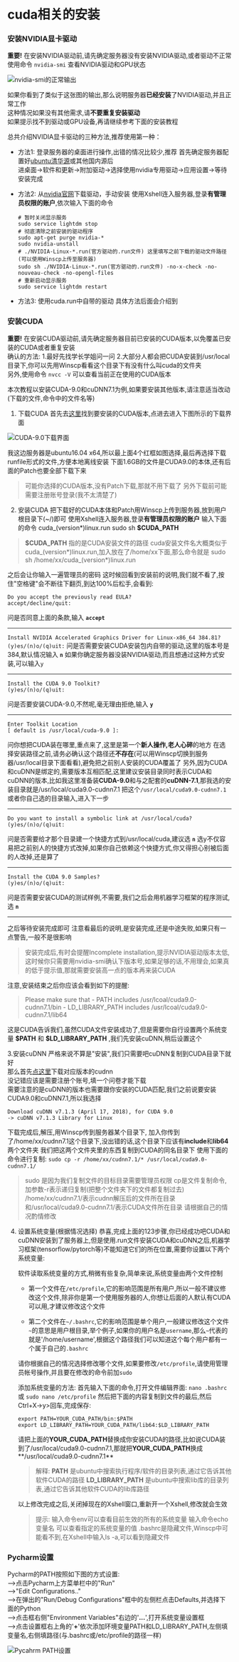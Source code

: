 # cuda相关的安装

### 安装NVIDIA显卡驱动
**重要!** 在安装NVIDIA驱动前,请先确定服务器没有安装NVIDIA驱动,或者驱动不正常
使用命令
`nvidia-smi`
查看NVIDIA驱动和GPU状态

![nvidia-smi的正常输出](../../img/part2/nvidia-smi.png)  

如果你看到了类似于这张图的输出,那么说明服务器**已经安装**了NVIDIA驱动,并且正常工作  
这种情况如果没有其他需求,请**不要重复安装驱动**  
如果提示找不到驱动或GPU设备,再请继续参考下面的安装教程

总共介绍NVIDIA显卡驱动的三种方法,推荐使用第一种：
- 方法1:
  登录服务器的桌面进行操作,出错的情况比较少,推荐
  首先确定服务器配置好[ubuntu清华源](https://mirrors.tuna.tsinghua.edu.cn/help/ubuntu/)或其他国内源后  
  进桌面->软件和更新->附加驱动->选择使用nvidia专用驱动->应用设置->等待安装完成

- 方法2:
    从[nvidia官网](https://www.nvidia.cn/Download/index.aspx?lang=cn)下载驱动，手动安装
    使用Xshell连入服务器,登录**有管理员权限的账户**,依次输入下面的命令
    ```
    # 暂时关闭显示服务
    sudo service lightdm stop  
    # 彻底清除之前安装的驱动程序
    sudo apt-get purge nvidia-*
    sudo nvidia-unstall
    # ./NVIDIA-Linux-*.run(官方驱动的.run文件) 这里填写之前下载的驱动文件路径(可以使用Winscp上传至服务器)
    sudo sh ./NVIDIA-Linux-*.run(官方驱动的.run文件) -no-x-check -no-nouveau-check -no-opengl-files  
    # 重新启动显示服务
    sudo service lightdm restart
    ```
- 方法3:
   使用cuda.run中自带的驱动
   具体方法后面会介绍到

### 安装CUDA
**重要!** 在安装CUDA驱动前,请先确定服务器目前已安装的CUDA版本,以免覆盖已安装的CUDA或者重复安装  
确认的方法:
1.最好先找学长学姐问一问
2.大部分人都会把CUDA安装到/usr/local目录下,你可以先用Winscp看看这个目录下有没有什么叫cuda的文件夹  
另外,使用命令
`nvcc -V`
可以查看当前正在使用的CUDA版本



本次教程以安装CUDA-9.0和cuDNN7.1为例,如果要安装其他版本,请注意适当改动(下载的文件,命令中的文件名等)

1. 下载CUDA
首先去[这里](https://developer.nvidia.com/cuda-toolkit-archive)找到要安装的CUDA版本,点进去进入下图所示的下载界面

![CUDA-9.0下载界面](../../img/part2/cuda-downloadpage.png)

我这边服务器是ubuntu16.04 x64,所以最上面4个红框如图选择,最后再选择下载runfile形式的文件,方便本地离线安装
下面1.6GB的文件是CUDA9.0的本体,还有后面的Patch也要全部下载下来  
>可能你选择的CUDA版本,没有Patch下载,那就不用下载了
另外下载前可能需要注册账号登录(我不太清楚了)


2. 安装CUDA
  把下载好的CUDA本体和Patch用Winscp上传到服务器,放到用户根目录下(~/)即可
  使用Xshell连入服务器,登录**有管理员权限的账户**
  输入下面的命令
  cuda_(version*)linux.run
  sudo sh **$CUDA_PATH**
  >  **$CUDA_PATH** 指的是CUDA安装文件的路径
  cuda安装文件名大概类似于cuda_(version*)linux.run,加入放在了/home/xx下面,那么命令就是
  sudo sh /home/xx/cuda_(version*)linux.run

  之后会让你输入一遍管理员的密码
  这时候回看到安装前的说明,我们就不看了,按住"空格键"会不断往下翻页,到达100%后松手,会看到:
  ```
  Do you accept the previously read EULA?  
  accept/decline/quit:
  ```
  问是否同意上面的条款,输入 **`accept`**

  ---
  ``
  Install NVIDIA Accelerated Graphics Driver for Linux-x86_64 384.81?
  (y)es/(n)o/(q)uit:
  ``
  问是否需要安装CUDA安装包内自带的驱动,这里的版本号是384,默认情况输入 **`n`**
  如果你确定服务器没装NVIDIA驱动,而且想通过这种方式安装,可以输入`y`  

  ---
  ```
  Install the CUDA 9.0 Toolkit?
  (y)es/(n)o/(q)uit:
  ```
  问是否要安装CUDA-9.0,不然呢,毫无理由拒绝,输入 **`y`**

  ---
  ```
  Enter Toolkit Location
  [ default is /usr/local/cuda-9.0 ]:
  ```
  问你想把CUDA装在哪里,重点来了,这里是第一个**新人操作,老人心碎**的地方
  在选择安装路径之前,请务必确认这个路径还**不存在**(可以用Winscp切换到服务器/usr/local目录下面看看),避免把之前别人安装的CUDA覆盖了
  另外,因为CUDA和cuDNN是绑定的,需要版本互相匹配,这里建议安装目录同时表示CUDA和cuDNN的版本,比如我这里准备装**CUDA-9.0**和与之配套的**cuDNN-7.1**,那我选的安装目录就是/usr/local/cuda9.0-cudnn7.1
  把这个`/usr/local/cuda9.0-cudnn7.1`或者你自己选的目录输入,进入下一步

  ---
  ```
  Do you want to install a symbolic link at /usr/local/cuda?
  (y)es/(n)o/(q)uit:
  ```
  问是否需要给才那个目录建一个快捷方式到/usr/local/cuda,建议选 **`n`**
  选y不仅容易把之前别人的快捷方式改掉,如果你自己依赖这个快捷方式,你又得担心别被后面的人改掉,还是算了

  ---
  ```
  Install the CUDA 9.0 Samples?
  (y)es/(n)o/(q)uit:
  ```
  问是否需要安装CUDA的测试样例,不需要,我们之后会用机器学习框架的程序测试,选 **`n`**

  ---
  之后等待安装完成即可
  注意看最后的说明,是安装完成,还是中途失败,如果只有一点警告,一般不是很影响
  >安装完成后,有时会提醒Incomplete installation,提示NVIDIA驱动版本太低,这时候你只需要用nvidia-smi确认下版本号,如果足够的话,不用理会,如果真的低于提示值,那就需要安装高一点的版本再来装CUDA

  注意,安装结束之后你应该会看到如下的提醒:
  >Please make sure that
    -   PATH includes /usr/lcoal/cuda9.0-cudnn7.1/bin
    -   LD_LIBRARY_PATH includes /usr/lcoal/cuda9.0-cudnn7.1/lib64

  这是CUDA告诉我们,虽然CUDA文件安装成功了,但是需要你自行设置两个系统变量 **\$PATH** 和 **\$LD_LIBRARY_PATH** ,我们先安装cuDNN,稍后设置这个

3.安装cuDNN
  严格来说不算是"安装",我们只需要吧cuDNN复制到CUDA目录下就好  
  那么首先[点这里](https://developer.nvidia.com/rdp/cudnn-archive)下载对应版本的cudnn  
  没记错应该是需要注册个账号,填一个问卷才能下载  
  需要注意的是cuDNN的版本也需要跟你安装的CUDA匹配,我们之前说要安装CUDA9.0和cuDNN7.1,所以我选择  
  ```
  Download cuDNN v7.1.3 (April 17, 2018), for CUDA 9.0
  -> cuDNN v7.1.3 Library for Linux
  ```
  下载完成后,解压,用Winscp传到服务器某个目录下,
  加入你传到了/home/xx/cudnn7.1这个目录下,没出错的话,这个目录下应该有**include**和**lib64**两个文件夹
  我们把这两个文件夹里的东西复制到CUDA的同名目录下
  使用下面的命令进行复制:
  `sudo cp -r /home/xx/cudnn7.1/* /usr/local/cuda9.0-cudnn7.1/`
  >sudo 是因为我们复制文件的目标目录需要管理员权限
   cp是文件复制命令,加参数-r表示递归复制(把整个文件夹下的文件都复制过去)
   /home/xx/cudnn7.1/表示cudnn解压后的文件所在目录
   和/usr/local/cuda9.0-cudnn7.1/表示CUDA文件所在目录
   请根据自己的情况酌情修改

4. 设置系统变量(根据情况选择)
   恭喜,完成上面的123步骤,你已经成功吧CUDA和cuDNN安装到了服务器上,但是使用.run文件安装CUDA和cuDNN之后,机器学习框架(tensorflow/pytorch等)不能知道它们的所在位置,需要你设置以下两个系统变量:

   软件读取系统变量的方式,稍微有些复杂,简单来说,系统变量由两个文件控制
   - 第一个文件在`/etc/profile`,它的影响范围是所有用户,所以一般不建议修改这个文件,除非你是第一个使用服务器的人,你想让后面的人默认有CUDA可以用,才建议修改这个文件

   - 第二个文件在`~/.bashrc`,它的影响范围是单个用户,一般建议修改这个文件  
   `~`的意思是用户根目录,举个例子,如果你的用户名是`username`,那么`~`代表的就是'/home/username',根据这个路径我们可以知道这个每个用户都有一个属于自己的`.bashrc`

   请你根据自己的情况选择修改哪个文件,如果要修改`/etc/profile`,请使用管理员帐号操作,并且要在修改的命令前加`sudo`

   添加系统变量的方法:
   首先输入下面的命令,打开文件编辑界面:
   `nano .bashrc`
   或
   `sudo nano /etc/profile`
   然后把下面的内容复制到文件的最后,然后Ctrl+X->y>回车,完成保存:
   ```
   export PATH=YOUR_CUDA_PATH/bin:$PATH
   export LD_LIBRARY_PATH=YOUR_CUDA_PATH/lib64:$LD_LIBRARY_PATH
   ```
   请把上面的**YOUR_CUDA_PATH**替换成你安装CUDA的路径,比如说CUDA装到了/usr/local/cuda9.0-cudnn7.1,那就把**YOUR_CUDA_PATH**换成**/usr/local/cuda9.0-cudnn7.1**  
   >解释:
    **PATH** 是ubuntu中搜索执行程序/软件的目录列表,通过它告诉其他软件CUDA的路径
    **LD_LIBRARY_PATH** 是ubuntu中搜索lib库的目录列表,通过它告诉其他软件CUDA的lib库路径

    以上修改完成之后,关闭掉现在的Xshell窗口,重新开一个Xshell,修改就会生效
    >提示:
    输入命令env可以查看目前生效的所有的系统变量
    输入命令echo 变量名 可以查看指定的系统变量的值
    .bashrc是隐藏文件,Winscp中可能看不到,在Xshell中输入ls -a,可以看到隐藏文件

### Pycharm设置  
Pycharm的PATH按照如下图的方式设置:  
-->点击Pycharm上方菜单栏中的"Run"  
-->"Edit Configurations.."  
-->在弹出的"Run/Debug Configurations"框中的左侧栏点击Defaults,并选择下面的Python  
-->点击框右侧"Environment Variables"右边的'**...**',打开系统变量设置框  
-->点击设置框右上角的'**+**'依次添加环境变量PATH和LD_LIBRARY_PATH,左侧填变量名,右侧填路径(与.bashrc或/etc/profile的路径一样)  


![Pycahrm PATH设置](../../img/part2/pycharm-path-setting.png)  
